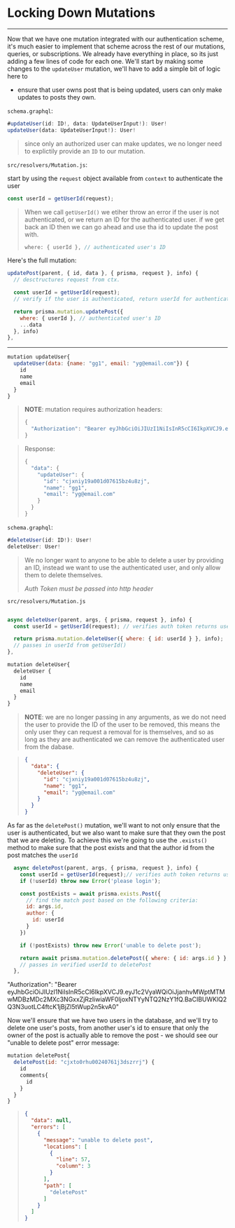 # Locking Down Mutations

---------------------------------

Now that we have one mutation integrated with our authentication scheme, it's much easier to implement that scheme across the rest of our mutations, queries, or subscriptions. We already have everything in place, so its just adding a few lines of code for each one.  We'll start by making some changes to the `updateUser` mutation, we'll have to add a simple bit of logic here to

 - ensure that user owns post that is being updated, users can only make updates to posts they own. 

 `schema.graphql`:

```js
#updateUser(id: ID!, data: UpdateUserInput!): User!
updateUser(data: UpdateUserInput!): User!
```

> since only an authorized user can make updates, we no longer need to explictily provide an `ID` to our mutation.

 `src/resolvers/Mutation.js`:

start by using the `request` object available from `context` to authenticate the user

```js
const userId = getUserId(request);
```

> When we call `getUserId()` we etiher throw an error if the user is not authenticated, or we return an ID for the authenticated user. if we get back an ID then we can go ahead and use tha id to update the post with. 
>
> ```js
> where: { userId }, // authenticated user's ID
> ```



Here's the full mutation:

```js
updatePost(parent, { id, data }, { prisma, request }, info) {
  // desctructures request from ctx.

  const userId = getUserId(request);
  // verify if the user is authenticated, return userId for authenticated users.

  return prisma.mutation.updatePost({ 
    where: { userId }, // authenticated user's ID
    ...data 
  }, info)
},
```

---------------------------------

```js
mutation updateUser{
  updateUser(data: {name: "gg1", email: "yg@email.com"}) {
    id
    name
    email
  }
}
```

> **NOTE**: mutation requires authorization headers:
>
> ```js
> {
>   "Authorization": "Bearer eyJhbGciOiJIUzI1NiIsInR5cCI6IkpXVCJ9.eyJ1c2VyaWQiOiJjanhuaXkxOWEwMDFkMDc2MTViejR1OHpqIiwiaWF0IjoxNTYyMTc2NDI5fQ.8SPii5pOixqI4LAf-Pzh-889O7s4n1Nvs-TCiA_X01M"
> }
> ```

> Response:
>
> ```js
> {
>   "data": {
>     "updateUser": {
>       "id": "cjxniy19a001d07615bz4u8zj",
>       "name": "gg1",
>       "email": "yg@email.com"
>     }
>   }
> }
> ```





`schema.graphql`:

```js
#deleteUser(id: ID!): User!
deleteUser: User!
```

> We no longer want to anyone to be able to delete a user by providing an ID, instead we want to use the authenticated user, and only allow them to delete themselves.  
>
> *Auth Token must be passed into http header*

`src/resolvers/Mutation.js`

```js

async deleteUser(parent, args, { prisma, request }, info) {
  const userId = getUserId(request); // verifies auth token returns userId

  return prisma.mutation.deleteUser({ where: { id: userId } }, info); 
  // passes in userId from getUserId()
},
```

```js
mutation deleteUser{
  deleteUser {
    id
    name
    email
  }
}
```

> **NOTE**: we are no longer passing in any arguments, as we do not need the user to provide the ID of the user to be removed, this means the only user they can request a removal for is themselves, and so as long as they are authenticated we can remove the authenticated user from the dabase.

> ```json
> {
>   "data": {
>     "deleteUser": {
>       "id": "cjxniy19a001d07615bz4u8zj",
>       "name": "gg1",
>       "email": "yg@email.com"
>     }
>   }
> }
> ```





As far as the `deletePost()` mutation, we'll want to not only ensure that the user is authenticated, but we also want to make sure that they own the post that we are deleting. To achieve this we're going to use the `.exists()` method to make sure that the post exists and that the author id from the post matches the `userId`

```js
  async deletePost(parent, args, { prisma, request }, info) {
    const userId = getUserId(request);// verifies auth token returns userId
    if (!userId) throw new Error('please login');

    const postExists = await prisma.exists.Post({
      // find the match post based on the following criteria:
      id: args.id,
      author: {
        id: userId
      }
    })

    if (!postExists) throw new Error('unable to delete post');

    return await prisma.mutation.deletePost({ where: { id: args.id } }, info)
    // passes in verified userId to deletePost
  },
```

"Authorization": "Bearer eyJhbGciOiJIUzI1NiIsInR5cCI6IkpXVCJ9.eyJ1c2VyaWQiOiJjanhvMWptMTMwMDBzMDc2MXc3NGxxZjRzIiwiaWF0IjoxNTYyNTQ2NzY1fQ.BaCIBUWKlQ2Q3N3uotLC4ftcK1jBjZl5tWup2n5kvA0"

Now we'll ensure that we have two users in the database, and  we'll try to delete one user's posts, from another user's id to ensure that only the owner of the post is actually able to remove the post - we should see our "unable to delete post" error message:

```js
mutation deletePost{
  deletePost(id: "cjxto0rhu00240761j3dszrrj") {
    id
    comments{
      id
    }
  }
}

```

> ```json
> {
>   "data": null,
>   "errors": [
>     {
>       "message": "unable to delete post",
>       "locations": [
>         {
>           "line": 57,
>           "column": 3
>         }
>       ],
>       "path": [
>         "deletePost"
>       ]
>     }
>   ]
> }
> ```
>
> 